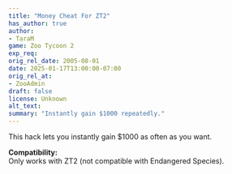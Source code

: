 ```yaml
---
title: "Money Cheat For ZT2"
has_author: true
author: 
- TaraM
game: Zoo Tycoon 2
exp_req:
orig_rel_date: 2005-08-01
date: 2025-01-17T13:00:00-07:00
orig_rel_at: 
- ZooAdmin
draft: false
license: Unknown
alt_text: 
summary: "Instantly gain $1000 repeatedly."
---
```

This hack lets you instantly gain $1000 as often as you want.  

**Compatibility:**  
Only works with ZT2 (not compatible with Endangered Species).
